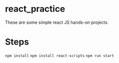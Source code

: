 # react_practice
These are some simple react JS hands-on projects.

# Steps
`npm install`
`npm install react-scripts`
`npm run start`

